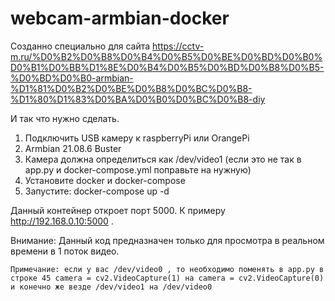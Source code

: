 # webcam-armbian-docker

Созданно специально для сайта https://cctv-m.ru/%D0%B2%D0%B8%D0%B4%D0%B5%D0%BE%D0%BD%D0%B0%D0%B1%D0%BB%D1%8E%D0%B4%D0%B5%D0%BD%D0%B8%D0%B5-%D0%BD%D0%B0-armbian-%D1%81%D0%B2%D0%BE%D0%B8%D0%BC%D0%B8-%D1%80%D1%83%D0%BA%D0%B0%D0%BC%D0%B8-diy

И так что нужно сделать.

1) Подключить USB камеру к raspberryPi или OrangePi
2) Armbian 21.08.6 Buster
3) Камера должна определиться как /dev/video1 (если это не так в app.py и docker-compose.yml поправьте на нужную)
4) Установите docker и docker-compose
5) Запустите: docker-compose up -d

Данный контейнер откроет порт 5000. К примеру http://192.168.0.10:5000 .

Внимание: Данный код предназначен только для просмотра в реальном времени в 1 поток видео.

    Примечание: если у вас /dev/video0 , то необходимо поменять в app.py в строке 45 camera = cv2.VideoCapture(1) на camera = cv2.VideoCapture(0)  и конечно же везде /dev/video1 на /dev/video0
